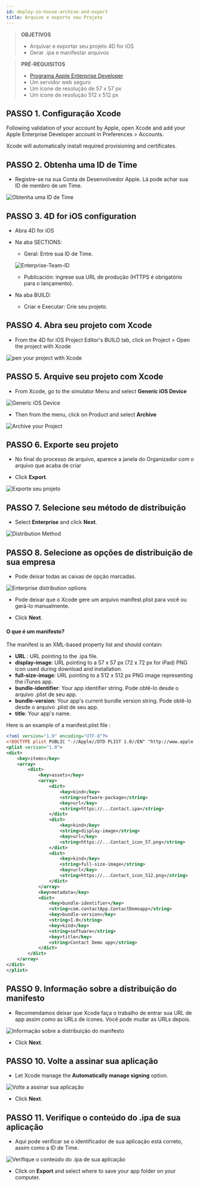 ```yaml
---
id: deploy-in-house-archive-and-export
title: Arquive e exporte seu Projeto
---
```


> **OBJETIVOS**
> 
> * Arquivar e exportar seu projeto 4D for iOS
> * Gerar .ipa e manifestar arquivos


> **PRÉ-REQUISITOS**
> 
> * [Programa Apple Enterprise Developer](register-apple-developer-enterprise-program.html)
> * Um servidor web seguro
> * Um ícone de resolução de 57 x 57 px
> * Um ícone de resolução 512 x 512 px


## PASSO 1. Configuração Xcode

Following validation of your account by Apple, open Xcode and add your Apple Enterprise Developer account in Preferences > Accounts.

Xcode will automatically install required provisioning and certificates.

## PASSO 2. Obtenha uma ID de Time

* Registre-se na sua Conta de Desenvolvedor Apple. Lá pode achar sua ID de membro de um Time.

![Obtenha uma ID de Time](assets/en/deploy-in-house/Team-ID-4D-for-iOS.png)

## PASSO 3. 4D for iOS configuration

* Abra 4D for iOS

* Na aba SECTIONS:

    * Geral: Entre sua ID de Time.

    ![Enterprise-Team-ID](assets/en/deploy-in-house/Enterprise-Team-ID.png)

    * Publicación: ingrese sua URL de produção (HTTPS é obrigatório para o lançamento).

* Na aba BUILD:
    * Criar e Executar: Crie seu projeto.

## PASSO 4. Abra seu projeto com Xcode

* From the 4D for iOS Project Editor's BUILD tab, click on Project > Open the project with Xcode

![pen your project with Xcode ](assets/en/deploy-in-house/Open-your-project-Xcode-4D-for-iOS.png)

## PASSO 5. Arquive seu projeto com Xcode

* From Xcode, go to the simulator Menu and select **Generic iOS Device**

![Generic iOS Device](assets/en/deploy-in-house/Deployment-Generic-iOS-Device.png)

* Then from the menu, click on Product and select **Archive**

![Archive your Project](assets/en/deploy-in-house/Archive-your-Project.png)

## PASSO 6. Exporte seu projeto

* No final do processo de arquivo, aparece a janela do Organizador com o arquivo que acaba de criar

* Click **Export**.

![Exporte seu projeto](assets/en/deploy-in-house/Organizer-window-archive.png)

## PASSO 7. Selecione seu método de distribuição

* Select **Enterprise** and click **Next**.

![Distribution Method](assets/en/deploy-in-house/Distribution-Method-selection.png)

## PASSO 8. Selecione as opções de distribuição de sua empresa

* Pode deixar todas as caixas de opção marcadas.

![Enterprise distribution options](assets/en/deploy-in-house/Enterprise-distribution-options.png)

* Pode deixar que o Xcode gere um arquivo manifest.plist para você ou gerá-lo manualmente.

* Click **Next**.

#### O que é um manifesto?

The manifest is an XML-based property list and should contain:

* **URL** : URL pointing to the .ipa file.
* **display-image**: URL pointing to a 57 x 57 px (72 x 72 px for iPad) PNG icon used during download and installation.
* **full-size-image**: URL pointing to a 512 x 512 px PNG image representing the iTunes app.
* **bundle-identifier**: Your app identifier string. Pode obtê-lo desde o arquivo  .plist de seu app.
* **bundle-version**: Your app's current bundle version string. Pode obtê-lo desde o arquivo  .plist de seu app.
* **title**: Your app's name.

Here is an example of a manifest.plist file :

```xml
<?xml version="1.0" encoding="UTF-8"?>
<!DOCTYPE plist PUBLIC "-//Apple//DTD PLIST 1.0//EN" "http://www.apple.com/DTDs/PropertyList-1.0.dtd">
<plist version="1.0">
<dict>
    <key>items</key>
    <array>
        <dict>
            <key>assets</key>
            <array>
                <dict>
                    <key>kind</key>
                    <string>software-package</string>
                    <key>url</key>
                    <string>https://...Contact.ipa</string>
                </dict>
                <dict>
                    <key>kind</key>
                    <string>display-image</string>
                    <key>url</key>
                    <string>https://...Contact_icon_57.png</string>
                </dict>
                <dict>
                    <key>kind</key>
                    <string>full-size-image</string>
                    <key>url</key>
                    <string>https://...Contact_icon_512.png</string>
                </dict>
            </array>
            <key>metadata</key>
            <dict>
                <key>bundle-identifier</key>
                <string>com.contactApp.ContactDemoapp</string>
                <key>bundle-version</key>
                <string>1.0</string>
                <key>kind</key>
                <string>software</string>
                <key>title</key>
                <string>Contact Demo app</string>
            </dict>
        </dict>
    </array>
</dict>
</plist>
```


## PASSO 9. Informação sobre a distribuição do manifesto

* Recomendamos deixar que Xcode faça o trabalho de entrar sua URL de app assim como as URLs de ícones. Você pode mudar as URLs depois.

![Informação sobre a distribuição do manifesto](assets/en/deploy-in-house/Distribution-manifest-information.png)

* Click **Next**.


## PASSO 10. Volte a assinar sua aplicação

* Let Xcode manage the **Automatically manage signing** option.

![Volte a assinar sua aplicação](assets/en/deploy-in-house/Re-sign-your-application.png)

* Click **Next**.

## PASSO 11. Verifique o conteúdo do .ipa de sua aplicação

* Aqui pode verificar se o identificador de sua aplicação está correto, assim como a ID de Time.

![Verifique o conteúdo do .ipa de sua aplicação](assets/en/deploy-in-house/Review-ipa-content.png)

* Click on **Export** and select where to save your app folder on your computer.
